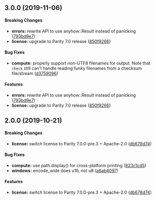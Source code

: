 <a name="3.0.0"></a>

## 3.0.0 (2019-11-06)

#### Breaking Changes

- **errors:** rewrite API to use anyhow::Result instead of panicking ([793bd9e7](https://github.com/zkat/srisum-rs/commit/793bd9e75f089f6c4a75fa4f3b5e108fa17a8487))
- **license:** upgrade to Parity 7.0 release ([850f9266](https://github.com/zkat/srisum-rs/commit/850f926686a7869eecf456bc921d725f6db96640))

#### Bug Fixes

- **compute:** properly support non-UTF8 filenames for output. Note that `check` still can't handle reading funky filenames from a checksum file/stream ([d3759096](https://github.com/zkat/srisum-rs/commit/d375909685ae5d100dc5f832b74e09cdf16c3512))

#### Features

- **errors:** rewrite API to use anyhow::Result instead of panicking ([793bd9e7](https://github.com/zkat/srisum-rs/commit/793bd9e75f089f6c4a75fa4f3b5e108fa17a8487))
- **license:** upgrade to Parity 7.0 release ([850f9266](https://github.com/zkat/srisum-rs/commit/850f926686a7869eecf456bc921d725f6db96640))

<a name="2.0.0"></a>

## 2.0.0 (2019-10-21)

#### Breaking Changes

- **license:** switch license to Parity 7.0.0-pre.3 + Apache-2.0 ([db678d74](https://github.com/zkat/srisum-rs/commit/db678d740ed61fc99082762d532c787dc1243110))

#### Bug Fixes

- **compute:** use path.display() for cross-platform printing ([823c1cd5](https://github.com/zkat/srisum-rs/commit/823c1cd5235f99294ec3d4df8bbb2b6eda486def))
- **windows:** encode_wide does u16, not u8 ([a6ab4097](https://github.com/zkat/srisum-rs/commit/a6ab40978a7a7a4fa1eae3524f9bb0974193e5fb))

#### Features

- **license:** switch license to Parity 7.0.0-pre.3 + Apache-2.0 ([db678d74](https://github.com/zkat/srisum-rs/commit/db678d740ed61fc99082762d532c787dc1243110))
